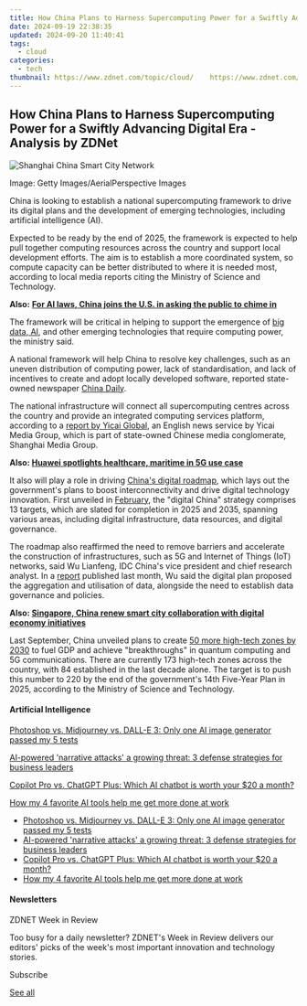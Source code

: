 ```yaml
---
title: How China Plans to Harness Supercomputing Power for a Swiftly Advancing Digital Era - Analysis by ZDNet
date: 2024-09-19 22:38:35
updated: 2024-09-20 11:40:41
tags:
  - cloud
categories:
  - tech
thumbnail: https://www.zdnet.com/topic/cloud/    https://www.zdnet.com/a/img/resize/5545f014cd1b015903e5dd4af4530aabad3d7f51/2023/04/18/81083ed4-309e-464f-976e-36aa9b0986d4/gettyimages-859747880.jpg?width=170&height=96&fit=crop&auto=webp
---
```


## How China Plans to Harness Supercomputing Power for a Swiftly Advancing Digital Era - Analysis by ZDNet

![Shanghai China Smart City Network](https://www.zdnet.com/a/img/resize/e6b5b63ca6389f6422e957e260ab9e5b3e73c0ac/2023/04/18/81083ed4-309e-464f-976e-36aa9b0986d4/gettyimages-859747880.jpg?auto=webp&width=1280)

Image: Getty Images/AerialPerspective Images

China is looking to establish a national supercomputing framework to drive its digital plans and the development of emerging technologies, including artificial intelligence (AI).

Expected to be ready by the end of 2025, the framework is expected to help pull together computing resources across the country and support local development efforts. The aim is to establish a more coordinated system, so compute capacity can be better distributed to where it is needed most, according to local media reports citing the Ministry of Science and Technology. 

**Also:** [**For AI laws, China joins the U.S. in asking the public to chime in**](https://www.zdnet.com/article/china-follows-in-us-footsteps-seeks-public-opinion-on-draft-ai-laws/)

The framework will be critical in helping to support the emergence of [big data, AI](https://www.zdnet.com/article/china-follows-in-us-footsteps-seeks-public-opinion-on-draft-ai-laws/), and other emerging technologies that require computing power, the ministry said. 

A national framework will help China to resolve key challenges, such as an uneven distribution of computing power, lack of standardisation, and lack of incentives to create and adopt locally developed software, reported state-owned newspaper [China Daily](https://www.chinadaily.com.cn/a/202304/18/WS643ebc24a310b6054face58b.html). 

The national infrastructure will connect all supercomputing centres across the country and provide an integrated computing services platform, according to a [report by Yicai Global](https://www.yicaiglobal.com/news/china-initiates-establishment-of-national-supercomputing-internet-consortium), an English news service by Yicai Media Group, which is part of state-owned Chinese media conglomerate, Shanghai Media Group. 

**Also: [Huawei spotlights healthcare, maritime in 5G use case](https://www.zdnet.com/article/huawei-spotlights-healthcare-maritime-in-5g-use-case/)**

It also will play a role in driving [China's digital roadmap](http://english.www.gov.cn/policies/latestreleases/202302/28/content%5FWS63fd33a8c6d0a757729e752c.html), which lays out the government's plans to boost interconnectivity and drive digital technology innovation. First unveiled in [February](http://www.gov.cn/xinwen/2023-02/27/content%5F5743484.htm), the "digital China" strategy comprises 13 targets, which are slated for completion in 2025 and 2035, spanning various areas, including digital infrastructure, data resources, and digital governance. 

The roadmap also reaffirmed the need to remove barriers and accelerate the construction of infrastructures, such as 5G and Internet of Things (IoT) networks, said Wu Lianfeng, IDC China's vice president and chief research analyst. In a [report](https://blogs.idc.com/2023/03/20/four-impacts-of-the-national-digital-plan-on-the-acceleration-of-digital-businesses-in-china/) published last month, Wu said the digital plan proposed the aggregation and utilisation of data, alongside the need to establish data governance and policies. 

**Also: [Singapore, China renew smart city collaboration with digital economy initiatives](https://www.zdnet.com/article/singapore-china-renew-smart-city-collaboration-with-digital-economy-initiatives/)**

Last September, China unveiled plans to create [50 more high-tech zones by 2030](https://www.zdnet.com/article/china-wants-more-high-tech-zones-in-innovation-drive/) to fuel GDP and achieve "breakthroughs" in quantum computing and 5G communications. There are currently 173 high-tech zones across the country, with 84 established in the last decade alone. The target is to push this number to 220 by the end of the government's 14th Five-Year Plan in 2025, according to the Ministry of Science and Technology.

#### Artificial Intelligence

[Photoshop vs. Midjourney vs. DALL-E 3: Only one AI image generator passed my 5 tests](https://www.zdnet.com/article/is-photoshops-new-text-to-image-as-good-as-midjourney-and-dall-e-we-test-it-and-see/ "Photoshop vs. Midjourney vs. DALL-E 3: Only one AI image generator passed my 5 tests")

[AI-powered 'narrative attacks' a growing threat: 3 defense strategies for business leaders](https://www.zdnet.com/article/ai-powered-narrative-attacks-a-growing-threat-3-defense-strategies-for-business-leaders/ "AI-powered 'narrative attacks' a growing threat: 3 defense strategies for business leaders")

[Copilot Pro vs. ChatGPT Plus: Which AI chatbot is worth your $20 a month?](https://www.zdnet.com/article/copilot-pro-vs-chatgpt-plus-which-is-ai-chatbot-is-worth-your-20-a-month/ "Copilot Pro vs. ChatGPT Plus: Which AI chatbot is worth your $20 a month?")

[How my 4 favorite AI tools help me get more done at work](https://www.zdnet.com/article/how-my-4-favorite-ai-tools-help-me-get-more-done-at-work/ "How my 4 favorite AI tools help me get more done at work")

* [Photoshop vs. Midjourney vs. DALL-E 3: Only one AI image generator passed my 5 tests](https://www.zdnet.com/article/is-photoshops-new-text-to-image-as-good-as-midjourney-and-dall-e-we-test-it-and-see/ "Photoshop vs. Midjourney vs. DALL-E 3: Only one AI image generator passed my 5 tests")
* [AI-powered 'narrative attacks' a growing threat: 3 defense strategies for business leaders](https://www.zdnet.com/article/ai-powered-narrative-attacks-a-growing-threat-3-defense-strategies-for-business-leaders/ "AI-powered 'narrative attacks' a growing threat: 3 defense strategies for business leaders")
* [Copilot Pro vs. ChatGPT Plus: Which AI chatbot is worth your $20 a month?](https://www.zdnet.com/article/copilot-pro-vs-chatgpt-plus-which-is-ai-chatbot-is-worth-your-20-a-month/ "Copilot Pro vs. ChatGPT Plus: Which AI chatbot is worth your $20 a month?")
* [How my 4 favorite AI tools help me get more done at work](https://www.zdnet.com/article/how-my-4-favorite-ai-tools-help-me-get-more-done-at-work/ "How my 4 favorite AI tools help me get more done at work")

#### Newsletters

ZDNET Week in Review

Too busy for a daily newsletter? ZDNET's Week in Review delivers our editors' picks of the week's most important innovation and technology stories.

 Subscribe

[See all](https://www.zdnet.com/newsletters/)

<ins class="adsbygoogle"
     style="display:block"
     data-ad-format="autorelaxed"
     data-ad-client="ca-pub-7571918770474297"
     data-ad-slot="1223367746"></ins>



<ins class="adsbygoogle"
     style="display:block"
     data-ad-client="ca-pub-7571918770474297"
     data-ad-slot="8358498916"
     data-ad-format="auto"
     data-full-width-responsive="true"></ins>
